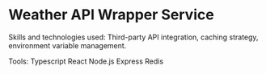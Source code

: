 <h1>Weather API Wrapper Service</h1>
<p>Skills and technologies used: Third-party API integration, caching strategy, environment variable management.</p>
<p>Tools: Typescript React Node.js Express Redis</p>

